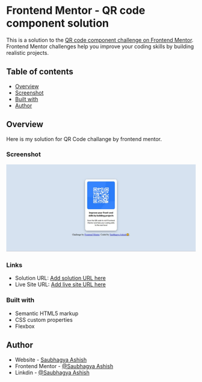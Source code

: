 # Frontend Mentor - QR code component solution

This is a solution to the [QR code component challenge on Frontend Mentor](https://www.frontendmentor.io/challenges/qr-code-component-iux_sIO_H). Frontend Mentor challenges help you improve your coding skills by building realistic projects. 

## Table of contents

- [Overview](#overview)
- [Screenshot](#screenshot)
- [Built with](#built-with)
- [Author](#author)



## Overview
Here is my solution for QR Code challange by frontend mentor.
### Screenshot

![](./images/screenshot.JPG)


### Links

- Solution URL: [Add solution URL here](https://your-solution-url.com)
- Live Site URL: [Add live site URL here](https://your-live-site-url.com)


### Built with

- Semantic HTML5 markup
- CSS custom properties
- Flexbox

## Author

- Website - [Saubhagya Ashish](https://www.your-site.com)
- Frontend Mentor - [@Saubhagya Ashish](https://www.frontendmentor.io/profile/saubhagyaashish)
- Linkdin - [@Saubhagya Ashish](https://www.linkedin.com/in/saubhagya-ashish/)


